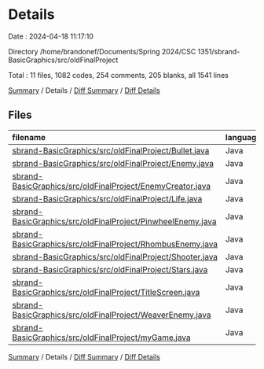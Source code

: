 # Details

Date : 2024-04-18 11:17:10

Directory /home/brandonef/Documents/Spring 2024/CSC 1351/sbrand-BasicGraphics/src/oldFinalProject

Total : 11 files,  1082 codes, 254 comments, 205 blanks, all 1541 lines

[Summary](results.md) / Details / [Diff Summary](diff.md) / [Diff Details](diff-details.md)

## Files
| filename | language | code | comment | blank | total |
| :--- | :--- | ---: | ---: | ---: | ---: |
| [sbrand-BasicGraphics/src/oldFinalProject/Bullet.java](/sbrand-BasicGraphics/src/oldFinalProject/Bullet.java) | Java | 61 | 14 | 15 | 90 |
| [sbrand-BasicGraphics/src/oldFinalProject/Enemy.java](/sbrand-BasicGraphics/src/oldFinalProject/Enemy.java) | Java | 78 | 27 | 15 | 120 |
| [sbrand-BasicGraphics/src/oldFinalProject/EnemyCreator.java](/sbrand-BasicGraphics/src/oldFinalProject/EnemyCreator.java) | Java | 0 | 54 | 15 | 69 |
| [sbrand-BasicGraphics/src/oldFinalProject/Life.java](/sbrand-BasicGraphics/src/oldFinalProject/Life.java) | Java | 16 | 0 | 2 | 18 |
| [sbrand-BasicGraphics/src/oldFinalProject/PinwheelEnemy.java](/sbrand-BasicGraphics/src/oldFinalProject/PinwheelEnemy.java) | Java | 106 | 23 | 28 | 157 |
| [sbrand-BasicGraphics/src/oldFinalProject/RhombusEnemy.java](/sbrand-BasicGraphics/src/oldFinalProject/RhombusEnemy.java) | Java | 73 | 2 | 17 | 92 |
| [sbrand-BasicGraphics/src/oldFinalProject/Shooter.java](/sbrand-BasicGraphics/src/oldFinalProject/Shooter.java) | Java | 84 | 6 | 16 | 106 |
| [sbrand-BasicGraphics/src/oldFinalProject/Stars.java](/sbrand-BasicGraphics/src/oldFinalProject/Stars.java) | Java | 81 | 23 | 16 | 120 |
| [sbrand-BasicGraphics/src/oldFinalProject/TitleScreen.java](/sbrand-BasicGraphics/src/oldFinalProject/TitleScreen.java) | Java | 0 | 25 | 4 | 29 |
| [sbrand-BasicGraphics/src/oldFinalProject/WeaverEnemy.java](/sbrand-BasicGraphics/src/oldFinalProject/WeaverEnemy.java) | Java | 94 | 31 | 34 | 159 |
| [sbrand-BasicGraphics/src/oldFinalProject/myGame.java](/sbrand-BasicGraphics/src/oldFinalProject/myGame.java) | Java | 489 | 49 | 43 | 581 |

[Summary](results.md) / Details / [Diff Summary](diff.md) / [Diff Details](diff-details.md)